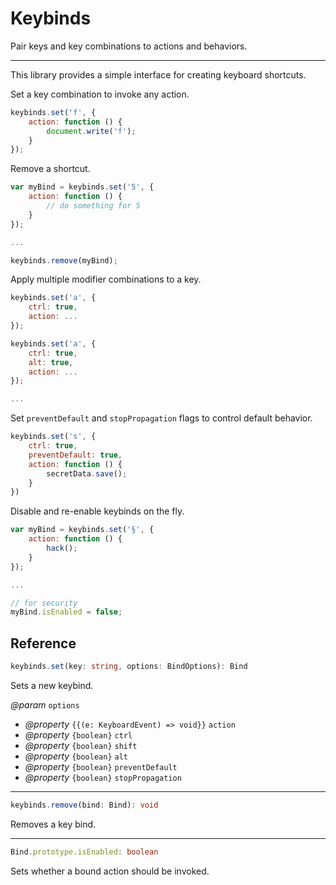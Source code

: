 # Keybinds

Pair keys and key combinations to actions and behaviors.

---

This library provides a simple interface for creating keyboard shortcuts.

Set a key combination to invoke any action.

```javascript
keybinds.set('f', {
    action: function () {
        document.write('f');
    }
});
```

Remove a shortcut.

```javascript
var myBind = keybinds.set('5', {
    action: function () {
        // do something for 5
    }
});

...

keybinds.remove(myBind);
```

Apply multiple modifier combinations to a key.

```javascript
keybinds.set('a', {
    ctrl: true,
    action: ...
});

keybinds.set('a', {
    ctrl: true,
    alt: true,
    action: ...
});

...
```

Set `preventDefault` and `stopPropagation` flags to control default behavior.

```javascript
keybinds.set('s', {
    ctrl: true,
    preventDefault: true,
    action: function () {
        secretData.save();
    }
})
```

Disable and re-enable keybinds on the fly.

```javascript
var myBind = keybinds.set('§', {
    action: function () {
        hack();
    }
});

...

// for security
myBind.isEnabled = false;
```

## Reference

```typescript
keybinds.set(key: string, options: BindOptions): Bind
```

Sets a new keybind.

*@param* `options`
* *@property* `{{(e: KeyboardEvent) => void}}` `action`
* *@property* `{boolean}` `ctrl`
* *@property* `{boolean}` `shift`
* *@property* `{boolean}` `alt`
* *@property* `{boolean}` `preventDefault`
* *@property* `{boolean}` `stopPropagation`

---

```typescript
keybinds.remove(bind: Bind): void
```

Removes a key bind.

---

```typescript
Bind.prototype.isEnabled: boolean
```

Sets whether a bound action should be invoked.